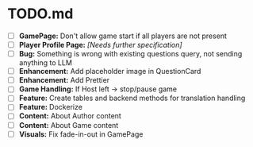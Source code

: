 # TODO.md

- [ ] **GamePage:** Don't allow game start if all players are not present
- [ ] **Player Profile Page:** _[Needs further specification]_
- [ ] **Bug:** Something is wrong with existing questions query, not sending anything to LLM
- [ ] **Enhancement:** Add placeholder image in QuestionCard
- [ ] **Enhancement:** Add Prettier
- [ ] **Game Handling:** If Host left -> stop/pause game
- [ ] **Feature:** Create tables and backend methods for translation handling
- [ ] **Feature:** Dockerize
- [ ] **Content:** About Author content
- [ ] **Content:** About Game content
- [ ] **Visuals:** Fix fade-in-out in GamePage

